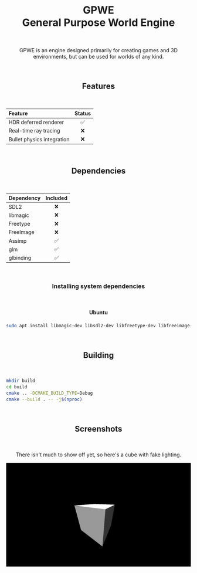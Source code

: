 <h1 align="center">GPWE<br />General Purpose World Engine</h1>

<p><br /></p>

<p align="center">
GPWE is an engine designed primarily for creating games and 3D environments, but can be used for worlds of any kind.
</p>
  
<p><br /></p>

<h2 align="center">Features<br /></h2>

<p><br /></p>

<div align="center">

| Feature | Status |
|:--------|:------:|
| HDR deferred renderer | ✅ |
| Real-time ray tracing | ❌ |
| Bullet physics integration | ❌ |

</div>
  
<p><br /></p>

<h2 align="center">Dependencies</h2>
  
<p><br /></p>

<div align="center">

| Dependency | Included |
|:-----------|:--------:|
| SDL2       | ❌ |
| libmagic   | ❌ |
| Freetype   | ❌ |
| FreeImage  | ❌ |
| Assimp     | ✅ |
| glm        | ✅ |
| glbinding  | ✅ |

</div>

<p><br /></p>

<h3 align="center">Installing system dependencies</h3>

<p><br /></p>

<h4 align="center">Ubuntu</h4>

```bash
sudo apt install libmagic-dev libsdl2-dev libfreetype-dev libfreeimage-dev libbullet-dev
```
<p><br /></p>

<h2 align="center">Building</h2>

<p><br /></p>

```bash
mkdir build
cd build
cmake .. -DCMAKE_BUILD_TYPE=Debug
cmake --build . -- -j$(nproc)
```

<p><br /></p>

<h2 align="center">Screenshots</h2>

<p><br /></p>

<p align="center">
There isn't much to show off yet, so here's a cube with fake lighting.
</p>
  
<div align="center">
<img align="center" src="res/gpwe1.png" width="512" alt="Screenshot of a cube" />
</div>
